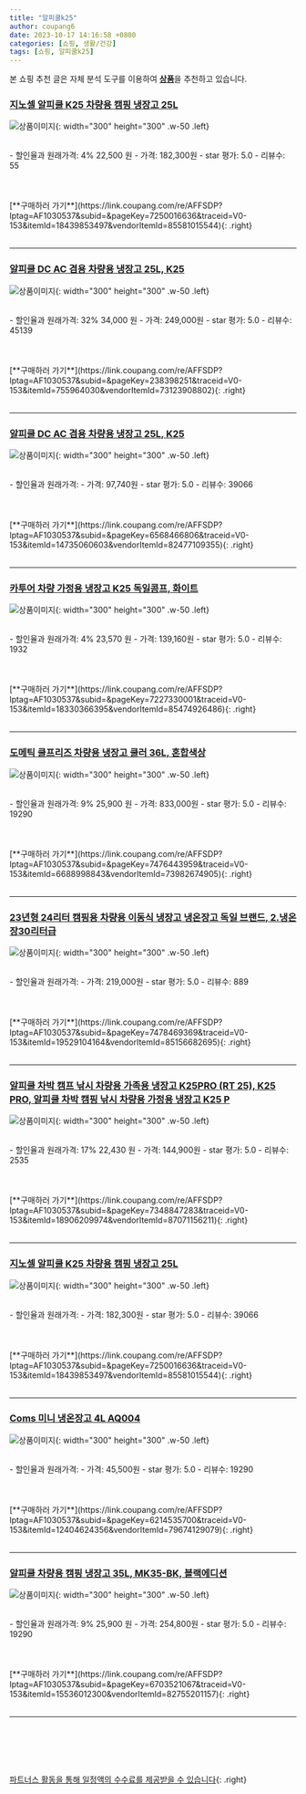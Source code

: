 ```yaml
---
title: "알피쿨k25"
author: coupang6
date: 2023-10-17 14:16:58 +0800
categories: [쇼핑, 생활/건강]
tags: [쇼핑, 알피쿨k25]
---
```


본 쇼핑 추천 글은 자체 분석 도구를 이용하여 [**상품**](https://link.coupang.com/a/bao1ui)을 추천하고 있습니다.

### [지노셀 알피쿨 K25 차량용 캠핑 냉장고 25L](https://link.coupang.com/re/AFFSDP?lptag=AF1030537&subid=&pageKey=7250016636&traceid=V0-153&itemId=18439853497&vendorItemId=85581015544)

![상품이미지](https://thumbnail7.coupangcdn.com/thumbnails/remote/230x230ex/image/vendor_inventory/daca/7b65cecc778536b7cb1d974b5fa468ddabcf8e2eb26e02ae75510b2824b2.jpg){: width="300" height="300" .w-50 .left}


<br>
- 할인율과 원래가격: 4%  22,500   원
- 가격: 182,300원
- star 평가: 5.0
- 리뷰수: 55
<br>
<br>
<br>
<br>
[**구매하러 가기**](https://link.coupang.com/re/AFFSDP?lptag=AF1030537&subid=&pageKey=7250016636&traceid=V0-153&itemId=18439853497&vendorItemId=85581015544){: .right}
<br>
<br>

---

### [알피쿨 DC AC 겸용 차량용 냉장고 25L, K25](https://link.coupang.com/re/AFFSDP?lptag=AF1030537&subid=&pageKey=238398251&traceid=V0-153&itemId=755964030&vendorItemId=73123908802)

![상품이미지](https://thumbnail10.coupangcdn.com/thumbnails/remote/230x230ex/image/retail/images/5658563431775998-582ba487-0f36-4527-93a8-93fb06c37cd8.jpg){: width="300" height="300" .w-50 .left}


<br>
- 할인율과 원래가격: 32%  34,000   원
- 가격: 249,000원
- star 평가: 5.0
- 리뷰수: 45139
<br>
<br>
<br>
<br>
[**구매하러 가기**](https://link.coupang.com/re/AFFSDP?lptag=AF1030537&subid=&pageKey=238398251&traceid=V0-153&itemId=755964030&vendorItemId=73123908802){: .right}
<br>
<br>

---

### [알피쿨 DC AC 겸용 차량용 냉장고 25L, K25](https://link.coupang.com/re/AFFSDP?lptag=AF1030537&subid=&pageKey=6568466806&traceid=V0-153&itemId=14735060603&vendorItemId=82477109355)

![상품이미지](https://thumbnail10.coupangcdn.com/thumbnails/remote/230x230ex/image/vendor_inventory/b75a/ef51c4b752ac774e915f8863f38524dab4f846badd761dfd97a683b93907.jpg){: width="300" height="300" .w-50 .left}


<br>
- 할인율과 원래가격: 
- 가격: 97,740원
- star 평가: 5.0
- 리뷰수: 39066
<br>
<br>
<br>
<br>
[**구매하러 가기**](https://link.coupang.com/re/AFFSDP?lptag=AF1030537&subid=&pageKey=6568466806&traceid=V0-153&itemId=14735060603&vendorItemId=82477109355){: .right}
<br>
<br>

---

### [카투어 차량 가정용 냉장고 K25 독일콤프, 화이트](https://link.coupang.com/re/AFFSDP?lptag=AF1030537&subid=&pageKey=7227330001&traceid=V0-153&itemId=18330366395&vendorItemId=85474926486)

![상품이미지](https://thumbnail8.coupangcdn.com/thumbnails/remote/230x230ex/image/vendor_inventory/9360/17f58089b65c515dfcd3e9d4a142fc80a6bc3b5c9cce2aa204d3435b2d91.jpg){: width="300" height="300" .w-50 .left}


<br>
- 할인율과 원래가격: 4%  23,570   원
- 가격: 139,160원
- star 평가: 5.0
- 리뷰수: 1932
<br>
<br>
<br>
<br>
[**구매하러 가기**](https://link.coupang.com/re/AFFSDP?lptag=AF1030537&subid=&pageKey=7227330001&traceid=V0-153&itemId=18330366395&vendorItemId=85474926486){: .right}
<br>
<br>

---

### [도메틱 쿨프리즈 차량용 냉장고 쿨러 36L, 혼합색상](https://link.coupang.com/re/AFFSDP?lptag=AF1030537&subid=&pageKey=7476443959&traceid=V0-153&itemId=6688998843&vendorItemId=73982674905)

![상품이미지](https://thumbnail9.coupangcdn.com/thumbnails/remote/230x230ex/image/rs_quotation_api/i5ujv885/761db8d05f6c4beeb3d1f602a603ac2d.jpg){: width="300" height="300" .w-50 .left}


<br>
- 할인율과 원래가격: 9%  25,900   원
- 가격: 833,000원
- star 평가: 5.0
- 리뷰수: 19290
<br>
<br>
<br>
<br>
[**구매하러 가기**](https://link.coupang.com/re/AFFSDP?lptag=AF1030537&subid=&pageKey=7476443959&traceid=V0-153&itemId=6688998843&vendorItemId=73982674905){: .right}
<br>
<br>

---

### [23년형 24리터 캠핑용 차량용 이동식 냉장고 냉온장고 독일 브랜드, 2.냉온장30리터급](https://link.coupang.com/re/AFFSDP?lptag=AF1030537&subid=&pageKey=7478469369&traceid=V0-153&itemId=19529104164&vendorItemId=85156682695)

![상품이미지](https://thumbnail10.coupangcdn.com/thumbnails/remote/230x230ex/image/vendor_inventory/1161/c9b37f74081ebd2187f846ea7ec35301e84b27215bfc5d6d5e207d37e941.jpg){: width="300" height="300" .w-50 .left}


<br>
- 할인율과 원래가격: 
- 가격: 219,000원
- star 평가: 5.0
- 리뷰수: 889
<br>
<br>
<br>
<br>
[**구매하러 가기**](https://link.coupang.com/re/AFFSDP?lptag=AF1030537&subid=&pageKey=7478469369&traceid=V0-153&itemId=19529104164&vendorItemId=85156682695){: .right}
<br>
<br>

---

### [알피쿨 차박 캠프 낚시 차량용 가족용 냉장고 K25PRO (RT 25), K25 PRO, 알피쿨 차박 캠핑 낚시 차량용 가정용 냉장고 K25 P](https://link.coupang.com/re/AFFSDP?lptag=AF1030537&subid=&pageKey=7348847283&traceid=V0-153&itemId=18906209974&vendorItemId=87071156211)

![상품이미지](https://thumbnail9.coupangcdn.com/thumbnails/remote/230x230ex/image/vendor_inventory/dd67/0d0fc0ce6bad91c8c0e8d274c3be8686683a6ba75e5d2dee0a113988e511.jpg){: width="300" height="300" .w-50 .left}


<br>
- 할인율과 원래가격: 17%  22,430   원
- 가격: 144,900원
- star 평가: 5.0
- 리뷰수: 2535
<br>
<br>
<br>
<br>
[**구매하러 가기**](https://link.coupang.com/re/AFFSDP?lptag=AF1030537&subid=&pageKey=7348847283&traceid=V0-153&itemId=18906209974&vendorItemId=87071156211){: .right}
<br>
<br>

---

### [지노셀 알피쿨 K25 차량용 캠핑 냉장고 25L](https://link.coupang.com/re/AFFSDP?lptag=AF1030537&subid=&pageKey=7250016636&traceid=V0-153&itemId=18439853497&vendorItemId=85581015544)

![상품이미지](https://thumbnail7.coupangcdn.com/thumbnails/remote/230x230ex/image/vendor_inventory/daca/7b65cecc778536b7cb1d974b5fa468ddabcf8e2eb26e02ae75510b2824b2.jpg){: width="300" height="300" .w-50 .left}


<br>
- 할인율과 원래가격: 
- 가격: 182,300원
- star 평가: 5.0
- 리뷰수: 39066
<br>
<br>
<br>
<br>
[**구매하러 가기**](https://link.coupang.com/re/AFFSDP?lptag=AF1030537&subid=&pageKey=7250016636&traceid=V0-153&itemId=18439853497&vendorItemId=85581015544){: .right}
<br>
<br>

---

### [Coms 미니 냉온장고 4L AQ004](https://link.coupang.com/re/AFFSDP?lptag=AF1030537&subid=&pageKey=6214535700&traceid=V0-153&itemId=12404624356&vendorItemId=79674129079)

![상품이미지](https://thumbnail6.coupangcdn.com/thumbnails/remote/230x230ex/image/retail/images/1332981444302347-d56a0184-9659-467a-af35-1cabca63fc61.png){: width="300" height="300" .w-50 .left}


<br>
- 할인율과 원래가격: 
- 가격: 45,500원
- star 평가: 5.0
- 리뷰수: 19290
<br>
<br>
<br>
<br>
[**구매하러 가기**](https://link.coupang.com/re/AFFSDP?lptag=AF1030537&subid=&pageKey=6214535700&traceid=V0-153&itemId=12404624356&vendorItemId=79674129079){: .right}
<br>
<br>

---

### [알피쿨 차량용 캠핑 냉장고 35L, MK35-BK, 블랙에디션](https://link.coupang.com/re/AFFSDP?lptag=AF1030537&subid=&pageKey=6703521067&traceid=V0-153&itemId=15536012300&vendorItemId=82755201157)

![상품이미지](https://thumbnail10.coupangcdn.com/thumbnails/remote/230x230ex/image/rs_quotation_api/inpwioq9/cdb761c6fad246c6a00df85bd993d3e7.jpg){: width="300" height="300" .w-50 .left}


<br>
- 할인율과 원래가격: 9%  25,900   원
- 가격: 254,800원
- star 평가: 5.0
- 리뷰수: 19290
<br>
<br>
<br>
<br>
[**구매하러 가기**](https://link.coupang.com/re/AFFSDP?lptag=AF1030537&subid=&pageKey=6703521067&traceid=V0-153&itemId=15536012300&vendorItemId=82755201157){: .right}
<br>
<br>

---
<br><br><br><br><br> [파트너스 활동을 통해 일정액의 수수료를 제공받을 수 있습니다](https://link.coupang.com/a/bao1ui){: .right}